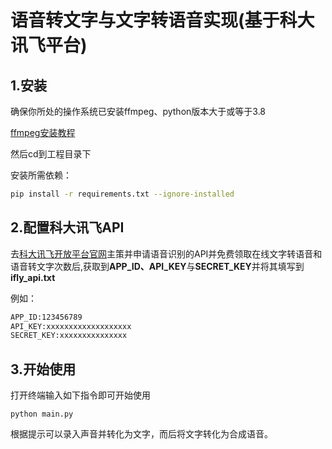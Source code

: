 # 语音转文字与文字转语音实现(基于科大讯飞平台)

## 1.安装

确保你所处的操作系统已安装ffmpeg、python版本大于或等于3.8

[ffmpeg安装教程](https://zhuanlan.zhihu.com/p/623994780)

然后cd到工程目录下

安装所需依赖：

```bash
pip install -r requirements.txt --ignore-installed
```

## 2.配置科大讯飞API

去[科大讯飞开放平台官网](https://www.xfyun.cn/)主策并申请语音识别的API并免费领取在线文字转语音和语音转文字次数后,获取到**APP_ID、API_KEY**与**SECRET_KEY**并将其填写到**ifly_api.txt**

例如：

```bash
APP_ID:123456789
API_KEY:xxxxxxxxxxxxxxxxxxx
SECRET_KEY:xxxxxxxxxxxxxxx
```

## 3.开始使用

打开终端输入如下指令即可开始使用

```
python main.py
```

根据提示可以录入声音并转化为文字，而后将文字转化为合成语音。
